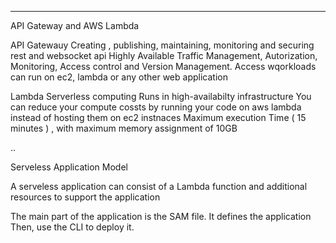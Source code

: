 
___

API Gateway and AWS Lambda

 API Gatewauy
  Creating , publishing, maintaining, monitoring and securing rest and websocket api
  Highly Available
  Traffic Management, Autorization, Monitoring, Access control and Version Management.
  Access wqorkloads can run on ec2, lambda or any other web application

 Lambda
  Serverless computing
  Runs in high-availabilty infrastructure
  You can reduce your compute cossts by running your code on aws lambda instead of hosting them on ec2 instnaces
  Maximum execution Time ( 15 minutes ) , with maximum memory assignment of 10GB

..

Serveless Application Model

 A serveless application can consist of a Lambda function and additional resources to support the application

 The main part of the application is the SAM file. It defines the application
 Then, use the CLI to deploy it.
